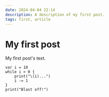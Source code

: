 ```yaml
---
date: 2024-04-04 22:14
description: A description of my first post.
tags: first, article
---
```

# My first post

My first post's text.

```
var i = 10
while i > 0 {
    print("\(i)...")
    i -= 1
}
print("Blast off!")
```
